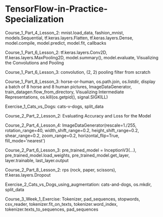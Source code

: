 # TensorFlow-in-Practice-Specialization
Course_1_Part_4_Lesson_2: mnist.load_data, fashion_mnist, models.Sequential, tf.keras.layers.Flatten, tf.keras.layers.Dense, model.compile, model.predict, model.fit, callbacks

Course_1_Part_6_Lesson_2: tf.keras.layers.Conv2D, tf.keras.layers.MaxPooling2D, model.summary(), model.evaluate, Visualizing the Convolutions and Pooling

Course_1_Part_6_Lesson_3: convolution, (2, 2) pooling filter from scratch

Course_1_Part_8_Lesson_3: horse-or-human, os.path.join, os.listdir, display a batch of 8 horse and 8 human pictures, ImageDataGenerator, train_datagen.flow_from_directory, Visualizing Intermediate Representations, os.kill(os.getpid(), signal.SIGKILL)

Exercise_1_Cats_vs_Dogs: cats-v-dogs, split_data

Course_2_Part_2_Lesson_2: Evaluating Accuracy and Loss for the Model

Course_2_Part_4_Lesson_4: ImageDataGenerator(rescale=1./255, rotation_range=40, width_shift_range=0.2, height_shift_range=0.2, shear_range=0.2, zoom_range=0.2, horizontal_flip=True, fill_mode='nearest')

Course_2_Part_6_Lesson_3: pre_trained_model = InceptionV3(...), pre_trained_model.load_weights, pre_trained_model.get_layer, layer.trainable, last_layer.output

Course_2_Part_8_Lesson_2: rps (rock, paper, scissors), tf.keras.layers.Dropout

Exercise_2_Cats_vs_Dogs_using_augmentation: cats-and-dogs, os.mkdir, split_data

Course_3_Week_1_Exercise: Tokenizer, pad_sequences, stopwords, csv_reader, tokenizer.fit_on_texts, tokenizer.word_index, tokenizer.texts_to_sequences, pad_sequences

